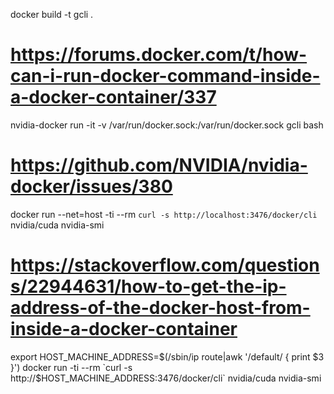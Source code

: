 
docker build -t gcli .
# https://forums.docker.com/t/how-can-i-run-docker-command-inside-a-docker-container/337
nvidia-docker run -it -v /var/run/docker.sock:/var/run/docker.sock gcli bash

# https://github.com/NVIDIA/nvidia-docker/issues/380
docker run --net=host -ti --rm `curl -s http://localhost:3476/docker/cli` nvidia/cuda nvidia-smi

# https://stackoverflow.com/questions/22944631/how-to-get-the-ip-address-of-the-docker-host-from-inside-a-docker-container
export HOST_MACHINE_ADDRESS=$(/sbin/ip route|awk '/default/ { print $3 }')
docker run -ti --rm `curl -s http://$HOST_MACHINE_ADDRESS:3476/docker/cli` nvidia/cuda nvidia-smi